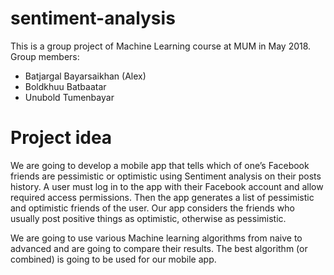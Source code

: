 # sentiment-analysis

This is a group project of Machine Learning course at MUM in May 2018. Group members:

+ Batjargal Bayarsaikhan (Alex)
+ Boldkhuu Batbaatar
+ Unubold Tumenbayar 


# Project idea

We are going to develop a mobile app that tells which of one’s Facebook friends are pessimistic or optimistic using Sentiment analysis on their posts history. A user must log in to the app with their Facebook account and allow required access permissions. Then the app generates a list of pessimistic and optimistic friends of the user. Our app considers the friends who usually post positive things as optimistic, otherwise as pessimistic.

We are going to use various Machine learning algorithms from naive to advanced and are going to compare their results. The best algorithm (or combined) is going to be used for our mobile app.



